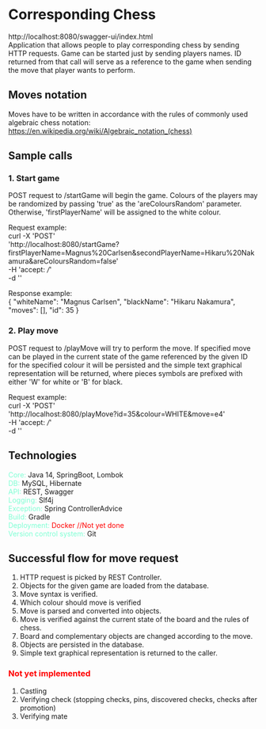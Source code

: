 # Corresponding Chess
http://localhost:8080/swagger-ui/index.html  
Application that allows people to play corresponding chess by sending HTTP requests.
Game can be started just by sending players names. ID returned from that call will serve as a reference to the game when sending the move that player wants to perform.

## Moves notation
Moves have to be written in accordance with the rules of commonly used algebraic chess notation:
https://en.wikipedia.org/wiki/Algebraic_notation_(chess)

## Sample calls
### 1. Start game
POST request to /startGame will begin the game. Colours of the players may be randomized by passing 'true' as the 'areColoursRandom' parameter. Otherwise, 'firstPlayerName' will be assigned to the white colour.

Request example:  
   curl -X 'POST' \
   'http://localhost:8080/startGame?firstPlayerName=Magnus%20Carlsen&secondPlayerName=Hikaru%20Nakamura&areColoursRandom=false' \
   -H 'accept: */*' \
   -d ''

Response example:  
   {
      "whiteName": "Magnus Carlsen",
      "blackName": "Hikaru Nakamura",
      "moves": [],
      "id": 35
   }
  

### 2. Play move
POST request to /playMove will try to perform the move. If specified move can be played in the current state of the game 
referenced by the given ID for the specified colour it will be persisted and the simple text graphical representation will be returned, 
where pieces symbols are prefixed with either 'W' for white or 'B' for black.

Request example:  
   curl -X 'POST' \
   'http://localhost:8080/playMove?id=35&colour=WHITE&move=e4' \
   -H 'accept: */*' \
   -d ''


## Technologies
<font color="Aquamarine">Core:</font> Java 14, SpringBoot, Lombok  
<font color="Aquamarine">DB:</font> MySQL, Hibernate  
<font color="Aquamarine">API:</font> REST, Swagger  
<font color="Aquamarine">Logging:</font> Slf4j  
<font color="Aquamarine">Exception:</font> Spring ControllerAdvice  
<font color="Aquamarine">Build:</font> Gradle  
<font color="Aquamarine">Deployment:</font> <font color="Red">Docker //Not yet done  </font>  
<font color="Aquamarine">Version control system:</font> Git


## Successful flow for move request
1. HTTP request is picked by REST Controller.
2. Objects for the given game are loaded from the database.
3. Move syntax is verified.
4. Which colour should move is verified 
5. Move is parsed and converted into objects. 
6. Move is verified against the current state of the board and the rules of chess.
7. Board and complementary objects are changed according to the move. 
8. Objects are persisted in the database. 
9. Simple text graphical representation is returned to the caller.


### <font color="Red">Not yet implemented</font>
1. Castling
2. Verifying check (stopping checks, pins, discovered checks, checks after promotion) 
3. Verifying mate




